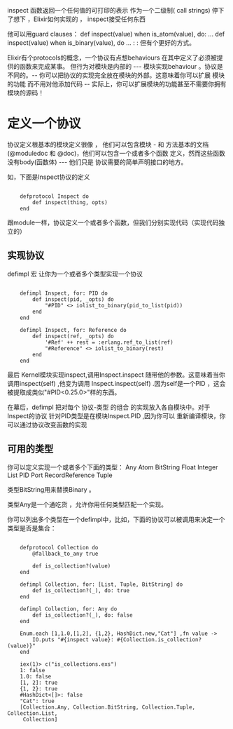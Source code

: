 inspect 函数返回一个任何值的可打印的表示 作为一个二级制( call strings)
停下了想下 ，Elixir如何实现的 ，  inspect接受任何东西 

他可以用guard clauses：
def inspect(value) when is_atom(value), do: ...
def inspect(value) when is_binary(value), do ...
    :  :
但有个更好的方式。
    
Elixir有个protocols的概念，一个协议有点想behaviours 在其中定义了必须被提供的函数来完成某事。
但行为对模块是内部的 --- 模块实现behaviour 。协议是不同的。-- 你可以把协议的实现完全放在模块的外部。这意味着你可以扩展
模块的功能 而不用对他添加代码 -- 实际上，你可以扩展模块的功能甚至不需要你拥有模块的源码！
    
# 定义一个协议
协议定义根基本的模块定义很像 ， 他们可以包含模块 - 和 方法基本的文档(@moduledoc 和 @doc)，他们可以包含一个或者多个函数
定义，然而这些函数没有body(函数体) --- 他们只是 协议需要的简单声明接口的地方。

如，下面是Inspect协议的定义
~~~
    
    defprotocol Inspect do
        def inspect(thing, opts)
    end
~~~

跟module一样，协议定义一个或者多个函数，但我们分别实现代码（实现代码独立的）

## 实现协议
defimpl 宏 让你为一个或者多个类型实现一个协议
~~~
    
    defimpl Inspect, for: PID do
        def inspect(pid, _opts) do
            "#PID" <> iolist_to_binary(pid_to_list(pid))
        end
    end
    
    defimpl Inspect, for: Reference do
        def inspect(ref, _opts) do
            '#Ref' ++ rest = :erlang.ref_to_list(ref)
            "#Reference" <> iolist_to_binary(rest)
        end
    end
~~~
最后 Kernel模块实现inspect,调用Inspect.inspect 随带他的参数。这意味着当你调用inspect(self) ,他变为调用 
Inspect.inspect(self) .因为self是一个PID ，这会被提取成类似"#PID<0.25.0>"样的东西。

在幕后，defimpl 把对每个 协议-类型 的组合 的实现放入各自模块中。对于Inspect的协议 针对PID类型是在模块Inspect.PID ,因为你可以
重新编译模块，你可以通过协议改变函数的实现

## 可用的类型
你可以定义实现一个或者多个下面的类型：
Any Atom BitString Float Integer
List PID Port RecordReference Tuple

类型BitString用来替换Binary 。

类型Any是一个通吃货 ，允许你用任何类型匹配一个实现。

你可以列出多个类型在一个defimpl中，比如，下面的协议可以被调用来决定一个类型是否是集合：
~~~

    defprotocol Collection do
        @fallback_to_any true
    
        def is_collection?(value)
    end
    
    defimpl Collection, for: [List, Tuple, BitString] do
        def is_collection?(_), do: true
    end
    
    defimpl Collection, for: Any do
        def is_collection?(_), do: false
    end
    
    Enum.each [1,1.0,[1,2], {1,2}, HashDict.new,"Cat"] ,fn value ->
        IO.puts "#{inspect value}: #{Collection.is_collection?(value)}"
    end
    
    iex(1)> c("is_collections.exs")
    1: false
    1.0: false
    [1, 2]: true
    {1, 2}: true
    #HashDict<[]>: false
    "Cat": true
    [Collection.Any, Collection.BitString, Collection.Tuple, Collection.List,
     Collection]

~~~

